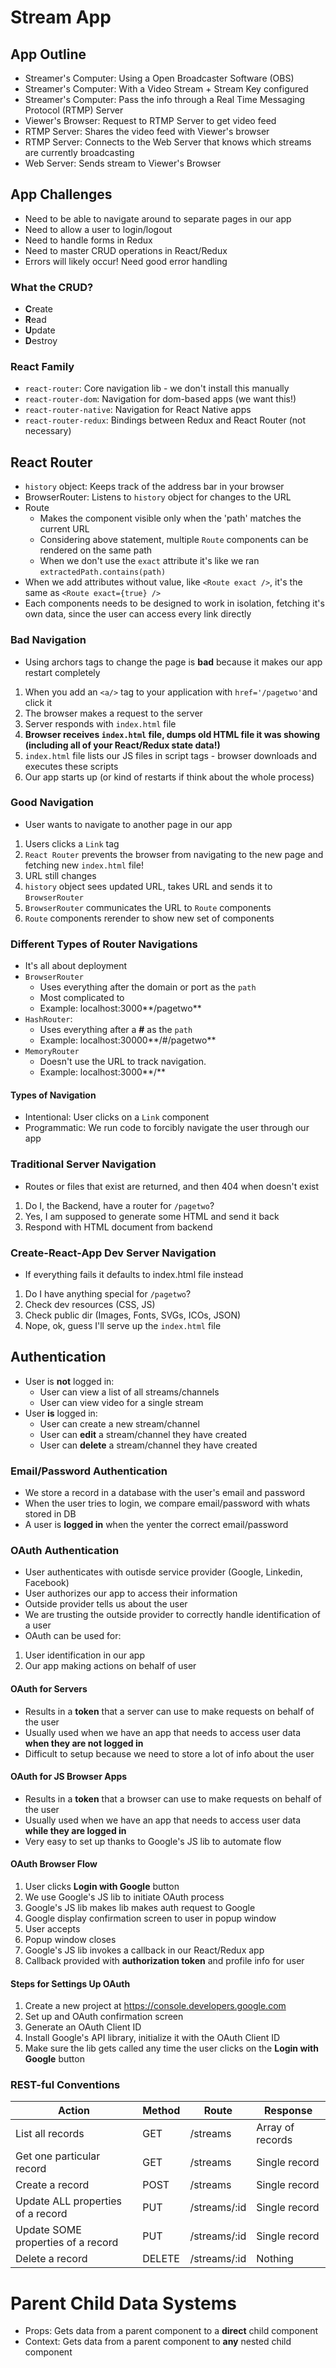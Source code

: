 # Stream App

## App Outline

- Streamer's Computer: Using a Open Broadcaster Software (OBS)
- Streamer's Computer: With a Video Stream + Stream Key configured
- Streamer's Computer: Pass the info through a Real Time Messaging Protocol (RTMP) Server
- Viewer's Browser: Request to RTMP Server to get video feed
- RTMP Server: Shares the video feed with Viewer's browser
- RTMP Server: Connects to the Web Server that knows which streams are currently broadcasting
- Web Server: Sends stream to Viewer's Browser

## App Challenges

- Need to be able to navigate around to separate pages in our app
- Need to allow a user to login/logout
- Need to handle forms in Redux
- Need to master CRUD operations in React/Redux
- Errors will likely occur! Need good error handling

### What the CRUD?

- **C**reate
- **R**ead
- **U**pdate
- **D**estroy

### React Family

- `react-router`: Core navigation lib - we don't install this manually
- `react-router-dom`: Navigation for dom-based apps (we want this!)
- `react-router-native`: Navigation for React Native apps
- `react-router-redux`: Bindings between Redux and React Router (not necessary)

## React Router

- `history` object: Keeps track of the address bar in your browser
- BrowserRouter: Listens to `history` object for changes to the URL
- Route
  - Makes the component visible only when the 'path' matches the current URL
  - Considering above statement, multiple `Route` components can be rendered on the same path
  - When we don't use the `exact` attribute it's like we ran `extractedPath.contains(path)`
- When we add attributes without value, like `<Route exact />`, it's the same as `<Route exact={true} />`
- Each components needs to be designed to work in isolation, fetching it's own data, since the user can access every link directly

### Bad Navigation

- Using archors tags to change the page is **bad** because it makes our app restart completely

1. When you add an `<a/>` tag to your application with `href='/pagetwo'`and click it
2. The browser makes a request to the server
3. Server responds with `index.html` file
4. **Browser receives `index.html` file, dumps old HTML file it was showing (including all of your React/Redux state data!)**
5. `index.html` file lists our JS files in script tags - browser downloads and executes these scripts
6. Our app starts up (or kind of restarts if think about the whole process)

### Good Navigation

- User wants to navigate to another page in our app

1. Users clicks a `Link` tag
2. `React Router` prevents the browser from navigating to the new page and fetching new `index.html` file!
3. URL still changes
4. `history` object sees updated URL, takes URL and sends it to `BrowserRouter`
5. `BrowserRouter` communicates the URL to `Route` components
6. `Route` components rerender to show new set of components

### Different Types of Router Navigations

- It's all about deployment
- `BrowserRouter`
  - Uses everything after the domain or port as the `path`
  - Most complicated to
  - Example: localhost:3000**/pagetwo**
- `HashRouter`:
  - Uses everything after a **#** as the `path`
  - Example: localhost:30000**/#/pagetwo**
- `MemoryRouter`
  - Doesn't use the URL to track navigation.
  - Example: localhost:3000**/**

#### Types of Navigation

- Intentional: User clicks on a `Link` component
- Programmatic: We run code to forcibly navigate the user through our app

### Traditional Server Navigation

- Routes or files that exist are returned, and then 404 when doesn't exist

1. Do I, the Backend, have a router for `/pagetwo`?
2. Yes, I am supposed to generate some HTML and send it back
3. Respond with HTML document from backend

### Create-React-App Dev Server Navigation

- If everything fails it defaults to index.html file instead

1. Do I have anything special for `/pagetwo`?
2. Check dev resources (CSS, JS)
3. Check public dir (Images, Fonts, SVGs, ICOs, JSON)
4. Nope, ok, guess I'll serve up the `index.html` file

## Authentication

- User is **not** logged in:
  - User can view a list of all streams/channels
  - User can view video for a single stream
- User **is** logged in:
  - User can create a new stream/channel
  - User can **edit** a stream/channel they have created
  - User can **delete** a stream/channel they have created

### Email/Password Authentication

- We store a record in a database with the user's email and password
- When the user tries to login, we compare email/password with whats stored in DB
- A user is **logged in** when the yenter the correct email/password

### OAuth Authentication

- User authenticates with outisde service provider (Google, Linkedin, Facebook)
- User authorizes our app to access their information
- Outside provider tells us about the user
- We are trusting the outside provider to correctly handle identification of a user
- OAuth can be used for:

1. User identification in our app
2. Our app making actions on behalf of user

#### OAuth for Servers

- Results in a **token** that a server can use to make requests on behalf of the user
- Usually used when we have an app that needs to access user data **when they are not logged in**
- Difficult to setup because we need to store a lot of info about the user

#### OAuth for JS Browser Apps

- Results in a **token** that a browser can use to make requests on behalf of the user
- Usually used when we have an app that needs to access user data **while they are logged in**
- Very easy to set up thanks to Google's JS lib to automate flow

#### OAuth Browser Flow

1. User clicks **Login with Google** button
2. We use Google's JS lib to initiate OAuth process
3. Google's JS lib makes lib makes auth request to Google
4. Google display confirmation screen to user in popup window
5. User accepts
6. Popup window closes
7. Google's JS lib invokes a callback in our React/Redux app
8. Callback provided with **authorization token** and profile info for user

#### Steps for Settings Up OAuth

1. Create a new project at https://console.developers.google.com
2. Set up and OAuth confirmation screen
3. Generate an OAuth Client ID
4. Install Google's API library, initialize it with the OAuth Client ID
5. Make sure the lib gets called any time the user clicks on the **Login with Google** button

### REST-ful Conventions

| Action                             | Method | Route        | Response         |
| ---------------------------------- | ------ | ------------ | ---------------- |
| List all records                   | GET    | /streams     | Array of records |
| Get one particular record          | GET    | /streams     | Single record    |
| Create a record                    | POST   | /streams     | Single record    |
| Update ALL properties of a record  | PUT    | /streams/:id | Single record    |
| Update SOME properties of a record | PUT    | /streams/:id | Single record    |
| Delete a record                    | DELETE | /streams/:id | Nothing          |

# Parent Child Data Systems

- Props: Gets data from a parent component to a **direct** child component
- Context: Gets data from a parent component to **any** nested child component
